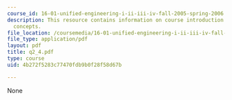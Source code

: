 ```yaml
---
course_id: 16-01-unified-engineering-i-ii-iii-iv-fall-2005-spring-2006
description: This resource contains information on course introduction and thermodynamic
  concepts.
file_location: /coursemedia/16-01-unified-engineering-i-ii-iii-iv-fall-2005-spring-2006/4b272f5283c77470fdb9b0f28f58d67b_q2_4.pdf
file_type: application/pdf
layout: pdf
title: q2_4.pdf
type: course
uid: 4b272f5283c77470fdb9b0f28f58d67b

---
```

None